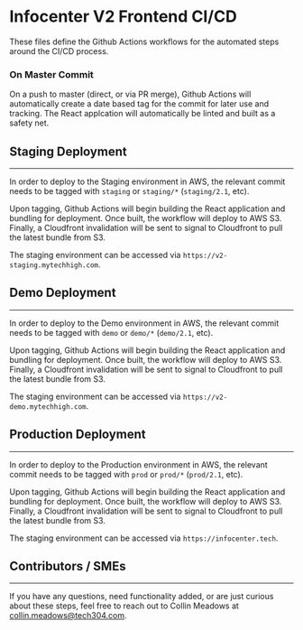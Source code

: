 # Infocenter V2 Frontend CI/CD

These files define the Github Actions workflows for the automated steps around the CI/CD process.

### On Master Commit

On a push to master (direct, or via PR merge), Github Actions will automatically create a date based tag for the commit for later use and tracking. The React applcation will automatically be linted and built as a safety net.

## Staging Deployment
---

In order to deploy to the Staging environment in AWS, the relevant commit needs to be tagged with `staging` or `staging/*` (`staging/2.1`, etc).

Upon tagging, Github Actions will begin building the React application and bundling for deployment. Once built, the workflow will deploy to AWS S3. Finally, a Cloudfront invalidation will be sent to signal to Cloudfront to pull the latest bundle from S3.

The staging environment can be accessed via `https://v2-staging.mytechhigh.com`.

## Demo Deployment
---

In order to deploy to the Demo environment in AWS, the relevant commit needs to be tagged with `demo` or `demo/*` (`demo/2.1`, etc).

Upon tagging, Github Actions will begin building the React application and bundling for deployment. Once built, the workflow will deploy to AWS S3. Finally, a Cloudfront invalidation will be sent to signal to Cloudfront to pull the latest bundle from S3.

The staging environment can be accessed via `https://v2-demo.mytechhigh.com`.

## Production Deployment
---

In order to deploy to the Production environment in AWS, the relevant commit needs to be tagged with `prod` or `prod/*` (`prod/2.1`, etc).

Upon tagging, Github Actions will begin building the React application and bundling for deployment. Once built, the workflow will deploy to AWS S3. Finally, a Cloudfront invalidation will be sent to signal to Cloudfront to pull the latest bundle from S3.

The staging environment can be accessed via `https://infocenter.tech`.

## Contributors / SMEs
---

If you have any questions, need functionality added, or are just curious about these steps, feel free to reach out to Collin Meadows at collin.meadows@tech304.com.